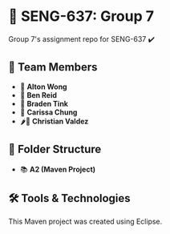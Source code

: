 # 🚀 SENG-637: Group 7

Group 7's assignment repo for SENG-637 ✔️

## 🌈 Team Members

- 🏐 **Alton Wong**
- 🧠 **Ben Reid**
- 🧢 **Braden Tink**
- 🐰 **Carissa Chung**
- 🌶️🍚 **Christian Valdez**

## 📂 Folder Structure

- 📚 **A2 (Maven Project)**

## 🛠️ Tools & Technologies

This Maven project was created using Eclipse.
